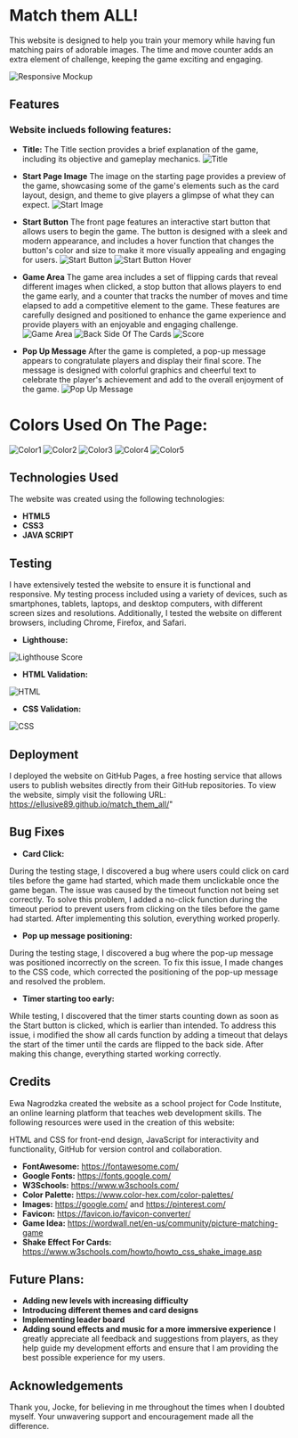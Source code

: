 # Match them ALL! 

This website is designed to help you train your memory while having fun matching pairs of adorable images. The time and move counter adds an extra element of challenge, keeping the game exciting and engaging.

![Responsive Mockup](https://github.com/Ellusive89/match_them_all/blob/main/media/am-i-responsive.png)

## Features

### Website inclueds following features:

- __Title:__
The Title section provides a brief explanation of the game, including its objective and gameplay mechanics.
![Title](https://github.com/Ellusive89/match_them_all/blob/main/media/page-title.png)

- __Start Page Image__
The image on the starting page provides a preview of the game, showcasing some of the game's elements such as the card layout, design, and theme to give players a glimpse of what they can expect.
![Start Image](https://github.com/Ellusive89/match_them_all/blob/main/media/match-them.png)

- __Start Button__
The front page features an interactive start button that allows users to begin the game. The button is designed with a sleek and modern appearance, and includes a hover function that changes the button's color and size to make it more visually appealing and engaging for users.
![Start Button](https://github.com/Ellusive89/match_them_all/blob/main/media/start-game-button.png)
![Start Button Hover](https://github.com/Ellusive89/match_them_all/blob/main/media/start-button-hover.png)

- __Game Area__
The game area includes a set of flipping cards that reveal different images when clicked, a stop button that allows players to end the game early, and a counter that tracks the number of moves and time elapsed to add a competitive element to the game. These features are carefully designed and positioned to enhance the game experience and provide players with an enjoyable and engaging challenge.
![Game Area](https://github.com/Ellusive89/match_them_all/blob/main/media/matching-cards.png)
![Back Side Of The Cards](https://github.com/Ellusive89/match_them_all/blob/main/media/back-side-card.png)
![Score](https://github.com/Ellusive89/match_them_all/blob/main/media/move-and-time.png)

- __Pop Up Message__
After the game is completed, a pop-up message appears to congratulate players and display their final score. The message is designed with colorful graphics and cheerful text to celebrate the player's achievement and add to the overall enjoyment of the game.
![Pop Up Message](https://github.com/Ellusive89/match_them_all/blob/main/media/pop-up-message.png)

# Colors Used On The Page:

![Color1](https://github.com/Ellusive89/match_them_all/blob/main/media/color1.png)
![Color2](https://github.com/Ellusive89/match_them_all/blob/main/media/color2.png)
![Color3](https://github.com/Ellusive89/match_them_all/blob/main/media/color3.png)
![Color4](https://github.com/Ellusive89/match_them_all/blob/main/media/color4.png)
![Color5](https://github.com/Ellusive89/match_them_all/blob/main/media/color5.png)

## Technologies Used

The website was created using the following technologies:

- __HTML5__
- __CSS3__
- __JAVA SCRIPT__

## Testing

I have extensively tested the website to ensure it is functional and responsive. My testing process included using a variety of devices, such as smartphones, tablets, laptops, and desktop computers, with different screen sizes and resolutions. Additionally, I tested the website on different browsers, including Chrome, Firefox, and Safari.

- __Lighthouse:__

![Lighthouse Score](https://github.com/Ellusive89/match_them_all/blob/main/media/lighthouse.png)

- __HTML Validation:__

![HTML](https://github.com/Ellusive89/match_them_all/blob/main/media/markup-validator.png)

- __CSS Validation:__

![CSS](https://github.com/Ellusive89/match_them_all/blob/main/media/css-validator.png)

## Deployment

I deployed the website on GitHub Pages, a free hosting service that allows users to publish websites directly from their GitHub repositories. To view the website, simply visit the following URL: https://ellusive89.github.io/match_them_all/"

## Bug Fixes

- __Card Click:__

During the testing stage, I discovered a bug where users could click on card tiles before the game had started, which made them unclickable once the game began. The issue was caused by the timeout function not being set correctly. To solve this problem, I added a no-click function during the timeout period to prevent users from clicking on the tiles before the game had started. After implementing this solution, everything worked properly.

- __Pop up message positioning:__

During the testing stage, I discovered a bug where the pop-up message was positioned incorrectly on the screen. To fix this issue, I made changes to the CSS code, which corrected the positioning of the pop-up message and resolved the problem.

- __Timer starting too early:__

While testing, I discovered that the timer starts counting down as soon as the Start button is clicked, which is earlier than intended. To address this issue, i modified the show all cards function by adding a timeout that delays the start of the timer until the cards are flipped to the back side. After making this change, everything started working correctly.

## Credits

Ewa Nagrodzka created the website as a school project for Code Institute, an online learning platform that teaches web development skills. The following resources were used in the creation of this website:

HTML and CSS for front-end design,
JavaScript for interactivity and functionality,
GitHub for version control and collaboration.

- __FontAwesome:__ https://fontawesome.com/
- __Google Fonts:__ https://fonts.google.com/
- __W3Schools:__ https://www.w3schools.com/
- __Color Palette:__ https://www.color-hex.com/color-palettes/
- __Images:__ https://google.com/ and https://pinterest.com/
- __Favicon:__ https://favicon.io/favicon-converter/
- __Game Idea:__ https://wordwall.net/en-us/community/picture-matching-game
- __Shake Effect For Cards:__ https://www.w3schools.com/howto/howto_css_shake_image.asp

## Future Plans:

- __Adding new levels with increasing difficulty__
- __Introducing different themes and card designs__
- __Implementing leader board__
- __Adding sound effects and music for a more immersive experience__
I greatly appreciate all feedback and suggestions from players, as they help guide my development efforts and ensure that I am providing the best possible experience for my users.

## Acknowledgements

Thank you, Jocke, for believing in me throughout the times when I doubted myself. Your unwavering support and encouragement made all the difference.

